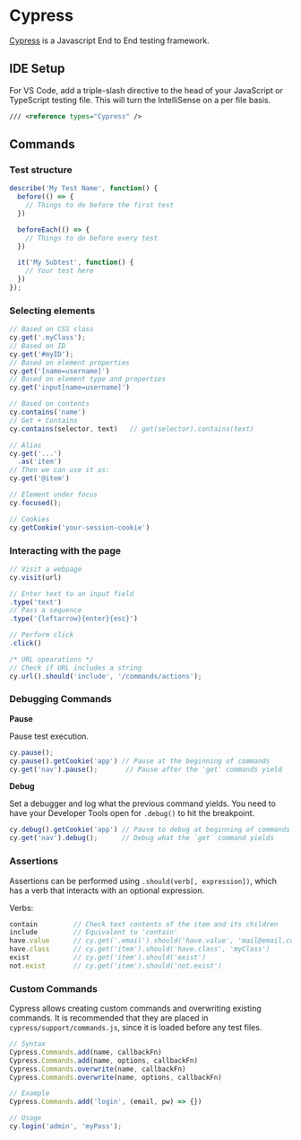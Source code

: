 # Cypress
[Cypress](cypress.io) is a Javascript End to End testing framework.

## IDE Setup
For VS Code, add a triple-slash directive to the head of your JavaScript or TypeScript testing file. This will turn the IntelliSense on a per file basis.

```xml
/// <reference types="Cypress" />
```

## Commands

### Test structure

```js
describe('My Test Name', function() {
  before(() => {
    // Things to do before the first test
  })

  beforeEach(() => {
    // Things to do before every test
  })

  it('My Subtest', function() {
    // Your test here
  })
});
```

### Selecting elements
```js
// Based on CSS class
cy.get('.myClass');
// Based on ID
cy.get('#myID');
// Based on element properties
cy.get('[name=username]')
// Based on element type and properties
cy.get('input[name=username]')

// Based on contents
cy.contains('name')
// Get + Contains
cy.contains(selector, text)   // get(selector).contains(text)

// Alias
cy.get('...')
  .as('item')
// Then we can use it as:
cy.get('@item')

// Element under focus
cy.focused();

// Cookies
cy.getCookie('your-session-cookie')
```


### Interacting with the page

```js
// Visit a webpage
cy.visit(url)

// Enter text to an input field
.type('text')
// Pass a sequence
.type('{leftarrow}{enter}{esc}')

// Perform click
.click()

/* URL opearations */
// Check if URL includes a string
cy.url().should('include', '/commands/actions');
```

### Debugging Commands

__Pause__

Pause test execution.

```js
cy.pause();
cy.pause().getCookie('app') // Pause at the beginning of commands
cy.get('nav').pause();       // Pause after the 'get' commands yield
```

__Debug__

Set a debugger and log what the previous command yields. 
You need to have your Developer Tools open for `.debug()` to hit the breakpoint.

```js
cy.debug().getCookie('app') // Pause to debug at beginning of commands
cy.get('nav').debug();      // Debug what the `get` command yields
```

### Assertions
Assertions can be performed using `.should(verb[, expression])`, which has a verb that interacts with an optional expression.

Verbs:

```js
contain         // Check text contents of the item and its children
include         // Equivalent to 'contain'
have.value      // cy.get('.email').should('have.value', 'mail@email.com');
have.class      // cy.get('item').should('have.class', 'myClass')
exist           // cy.get('item').should('exist')
not.exist       // cy.get('item').should('not.exist')
```

### Custom Commands
Cypress allows creating custom commands and overwriting existing commands. It is recommended that they are placed in `cypress/support/commands.js`, since it is loaded before any test files.

```js
// Syntax
Cypress.Commands.add(name, callbackFn)
Cypress.Commands.add(name, options, callbackFn)
Cypress.Commands.overwrite(name, callbackFn)
Cypress.Commands.overwrite(name, options, callbackFn)

// Example
Cypress.Commands.add('login', (email, pw) => {})

// Usage
cy.login('admin', 'myPass');
```
